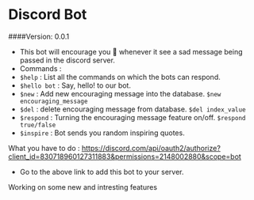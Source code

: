# Discord Bot
####Version: 0.0.1
- This bot will encourage you 🙂 whenever it see a sad message being passed in the discord server.
- Commands : 
- `$help` : List all the commands on which the bots can respond.
- `$hello bot` : Say, hello! to our bot.
- `$new` : Add new encouraging message into the database. `$new encouraging_message`
- `$del` : delete encouraging message from database. `$del index_value`
- `$respond` : Turning the encouraging message feature on/off. `$respond true/false`
- `$inspire` : Bot sends you random inspiring quotes.

What you have to do : 
https://discord.com/api/oauth2/authorize?client_id=830718960127311883&permissions=2148002880&scope=bot 
- Go to the above link to add this bot to your server.

Working on some new and intresting features
